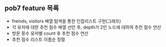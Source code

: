 ## pob7 feature 목록
- freinds, visitors 배열 탐색을 통한 인접리스트 구현(그래프)
- 각 유저에 대한 추천 점수 배열 선언 후, depth가 2인 노드에 대하여 추천 점수 연산
- 방문 횟수 유저별 count 후 추천 점수 연산
- 추천 점수 리스트 이름순 정렬
